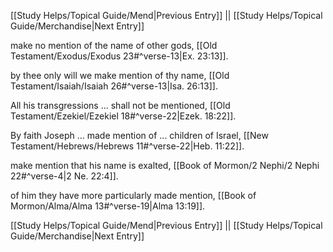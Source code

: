 [[Study Helps/Topical Guide/Mend|Previous Entry]]  ||  [[Study Helps/Topical Guide/Merchandise|Next Entry]]

 make no mention of the name of other gods, [[Old Testament/Exodus/Exodus 23#^verse-13|Ex. 23:13]].

 by thee only will we make mention of thy name, [[Old Testament/Isaiah/Isaiah 26#^verse-13|Isa. 26:13]].

 All his transgressions ... shall not be mentioned, [[Old Testament/Ezekiel/Ezekiel 18#^verse-22|Ezek. 18:22]].

 By faith Joseph ... made mention of ... children of Israel, [[New Testament/Hebrews/Hebrews 11#^verse-22|Heb. 11:22]].

 make mention that his name is exalted, [[Book of Mormon/2 Nephi/2 Nephi 22#^verse-4|2 Ne. 22:4]].

 of him they have more particularly made mention, [[Book of Mormon/Alma/Alma 13#^verse-19|Alma 13:19]].

[[Study Helps/Topical Guide/Mend|Previous Entry]]  ||  [[Study Helps/Topical Guide/Merchandise|Next Entry]]